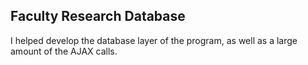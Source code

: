 ## Faculty Research Database
I helped develop the database layer of the program, as well as a large amount of the AJAX calls.

